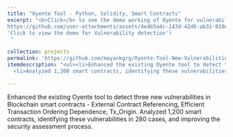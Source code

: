 ```yaml
---
title: "Oyente Tool - Python, Solidity, Smart Contracts"
excerpt: "<b>Click</b> to see the demo working of Oyente for vulnerabilities.<br/>[![OYENTE](/files/download.png)](
https://github.com/user-attachments/assets/4e4b5a4c-143d-42d6-ab31-810e4fd74851
'Click to view the demo for Vulnerability detection')
 "

collection: projects
permalink: 'https://github.com/mayankgrg/Oyente-Tool-New-Vulnerabilities'
itemdescription: "<ul><li>Enhanced the existing Oyente tool to detect three new vulnerabilities in Blockchain smart contracts - External Contract Referencing, Efficient Transaction Ordering Dependence, Tx_Origin.</li>
  <li>Analyzed 1,200 smart contracts, identifying these vulnerabilities in 280 cases, and improving the security assessment process.</li></ul>"

---
```



Enhanced the existing Oyente tool to detect three new vulnerabilities in Blockchain smart contracts - External Contract Referencing, Efficient Transaction Ordering Dependence, Tx_Origin.
Analyzed 1,200 smart contracts, identifying these vulnerabilities in 280 cases, and improving the security assessment process.
